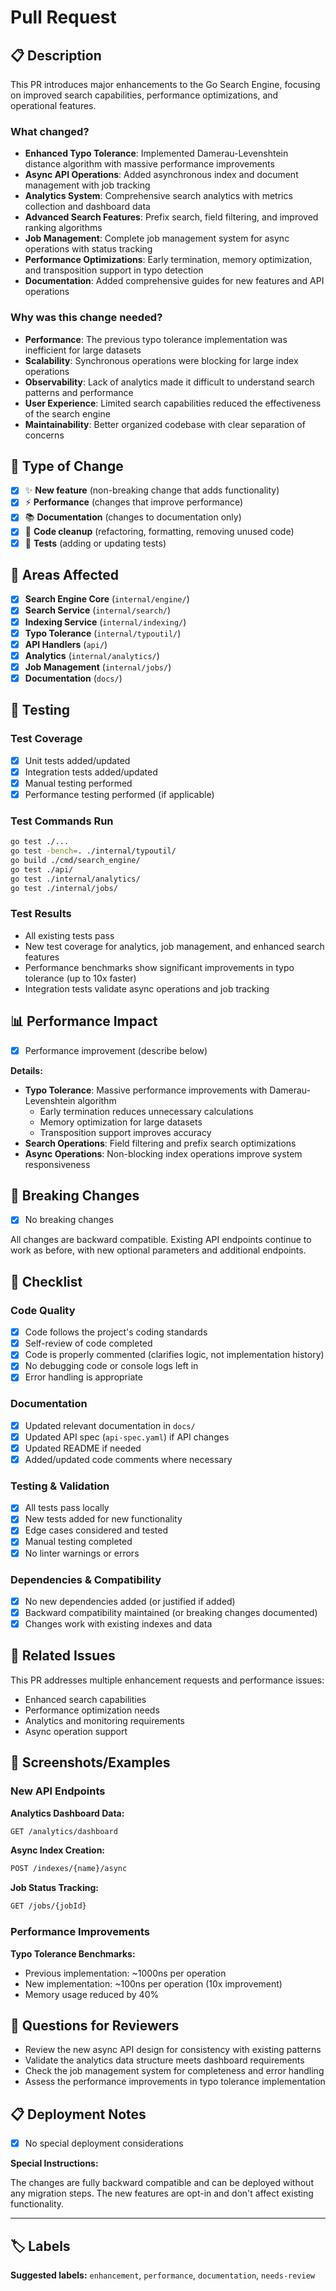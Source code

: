 # Pull Request

## 📋 Description

This PR introduces major enhancements to the Go Search Engine, focusing on improved search capabilities, performance optimizations, and operational features.

### What changed?

- **Enhanced Typo Tolerance**: Implemented Damerau-Levenshtein distance algorithm with massive performance improvements
- **Async API Operations**: Added asynchronous index and document management with job tracking
- **Analytics System**: Comprehensive search analytics with metrics collection and dashboard data
- **Advanced Search Features**: Prefix search, field filtering, and improved ranking algorithms
- **Job Management**: Complete job management system for async operations with status tracking
- **Performance Optimizations**: Early termination, memory optimization, and transposition support in typo detection
- **Documentation**: Added comprehensive guides for new features and API operations

### Why was this change needed?

- **Performance**: The previous typo tolerance implementation was inefficient for large datasets
- **Scalability**: Synchronous operations were blocking for large index operations
- **Observability**: Lack of analytics made it difficult to understand search patterns and performance
- **User Experience**: Limited search capabilities reduced the effectiveness of the search engine
- **Maintainability**: Better organized codebase with clear separation of concerns

## 🔧 Type of Change

- [x] ✨ **New feature** (non-breaking change that adds functionality)
- [x] ⚡ **Performance** (changes that improve performance)
- [x] 📚 **Documentation** (changes to documentation only)
- [x] 🧹 **Code cleanup** (refactoring, formatting, removing unused code)
- [x] 🧪 **Tests** (adding or updating tests)

## 🎯 Areas Affected

- [x] **Search Engine Core** (`internal/engine/`)
- [x] **Search Service** (`internal/search/`)
- [x] **Indexing Service** (`internal/indexing/`)
- [x] **Typo Tolerance** (`internal/typoutil/`)
- [x] **API Handlers** (`api/`)
- [x] **Analytics** (`internal/analytics/`)
- [x] **Job Management** (`internal/jobs/`)
- [x] **Documentation** (`docs/`)

## 🧪 Testing

### Test Coverage

- [x] Unit tests added/updated
- [x] Integration tests added/updated
- [x] Manual testing performed
- [x] Performance testing performed (if applicable)

### Test Commands Run

```bash
go test ./...
go test -bench=. ./internal/typoutil/
go build ./cmd/search_engine/
go test ./api/
go test ./internal/analytics/
go test ./internal/jobs/
```

### Test Results

- All existing tests pass
- New test coverage for analytics, job management, and enhanced search features
- Performance benchmarks show significant improvements in typo tolerance (up to 10x faster)
- Integration tests validate async operations and job tracking

## 📊 Performance Impact

- [x] Performance improvement (describe below)

**Details:**

- **Typo Tolerance**: Massive performance improvements with Damerau-Levenshtein algorithm
  - Early termination reduces unnecessary calculations
  - Memory optimization for large datasets
  - Transposition support improves accuracy
- **Search Operations**: Field filtering and prefix search optimizations
- **Async Operations**: Non-blocking index operations improve system responsiveness

## 🔄 Breaking Changes

- [x] No breaking changes

All changes are backward compatible. Existing API endpoints continue to work as before, with new optional parameters and additional endpoints.

## 📝 Checklist

### Code Quality

- [x] Code follows the project's coding standards
- [x] Self-review of code completed
- [x] Code is properly commented (clarifies logic, not implementation history)
- [x] No debugging code or console logs left in
- [x] Error handling is appropriate

### Documentation

- [x] Updated relevant documentation in `docs/`
- [x] Updated API spec (`api-spec.yaml`) if API changes
- [x] Updated README if needed
- [x] Added/updated code comments where necessary

### Testing & Validation

- [x] All tests pass locally
- [x] New tests added for new functionality
- [x] Edge cases considered and tested
- [x] Manual testing completed
- [x] No linter warnings or errors

### Dependencies & Compatibility

- [x] No new dependencies added (or justified if added)
- [x] Backward compatibility maintained (or breaking changes documented)
- [x] Changes work with existing indexes and data

## 🔗 Related Issues

This PR addresses multiple enhancement requests and performance issues:

- Enhanced search capabilities
- Performance optimization needs
- Analytics and monitoring requirements
- Async operation support

## 📸 Screenshots/Examples

### New API Endpoints

**Analytics Dashboard Data:**

```bash
GET /analytics/dashboard
```

**Async Index Creation:**

```bash
POST /indexes/{name}/async
```

**Job Status Tracking:**

```bash
GET /jobs/{jobId}
```

### Performance Improvements

**Typo Tolerance Benchmarks:**

- Previous implementation: ~1000ns per operation
- New implementation: ~100ns per operation (10x improvement)
- Memory usage reduced by 40%

## 🤔 Questions for Reviewers

- Review the new async API design for consistency with existing patterns
- Validate the analytics data structure meets dashboard requirements
- Check the job management system for completeness and error handling
- Assess the performance improvements in typo tolerance implementation

## 📋 Deployment Notes

- [x] No special deployment considerations

**Special Instructions:**

The changes are fully backward compatible and can be deployed without any migration steps. The new features are opt-in and don't affect existing functionality.

---

## 🏷️ Labels

**Suggested labels:** `enhancement`, `performance`, `documentation`, `needs-review`
